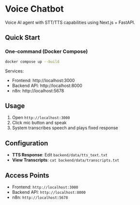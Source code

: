 # Voice Chatbot

Voice AI agent with STT/TTS capabilities using Next.js + FastAPI.

## Quick Start

### One-command (Docker Compose)
```bash
docker compose up --build
```
Services:
- Frontend: http://localhost:3000
- Backend API: http://localhost:8000
- n8n: http://localhost:5678

## Usage

1. Open `http://localhost:3000`
2. Click mic button and speak
3. System transcribes speech and plays fixed response

## Configuration

- **TTS Response**: Edit `backend/data/tts_text.txt`
- **View Transcripts**: `cat backend/data/transcripts.txt`

## Access Points

- Frontend: `http://localhost:3000`
- Backend API: `http://localhost:8000`
- n8n: `http://localhost:5678`
